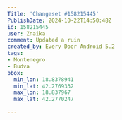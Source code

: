 ```yaml
---
Title: 'Changeset #158215445'
PublishDate: 2024-10-22T14:50:48Z
id: 158215445
user: Znaika
comment: Updated a ruin
created_by: Every Door Android 5.2
tags:
- Montenegro
- Budva
bbox:
  min_lon: 18.8378941
  min_lat: 42.2769332
  max_lon: 18.837967
  max_lat: 42.2770247

---
```

